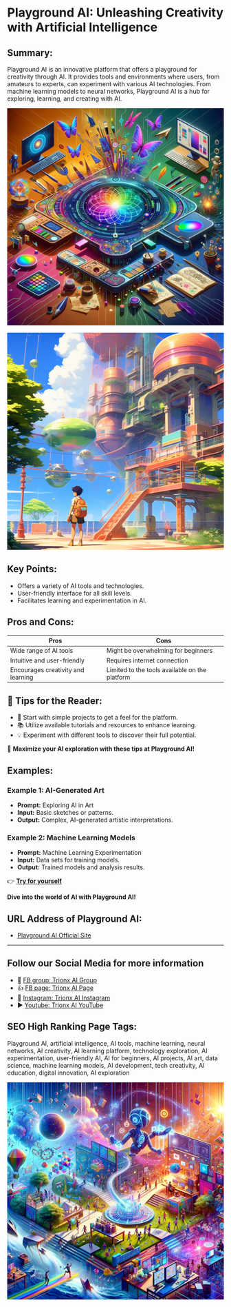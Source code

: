 

# Playground AI: Unleashing Creativity with Artificial Intelligence

## Summary:
Playground AI is an innovative platform that offers a playground for creativity through AI. It provides tools and environments where users, from amateurs to experts, can experiment with various AI technologies. From machine learning models to neural networks, Playground AI is a hub for exploring, learning, and creating with AI.

![Alt text](play.webp)

![Alt text](playgroundai.webp)

## Key Points:
- Offers a variety of AI tools and technologies.
- User-friendly interface for all skill levels.
- Facilitates learning and experimentation in AI.

## Pros and Cons:

| Pros                              | Cons                                   |
|-----------------------------------|----------------------------------------|
| Wide range of AI tools            | Might be overwhelming for beginners    |
| Intuitive and user-friendly       | Requires internet connection          |
| Encourages creativity and learning| Limited to the tools available on the platform |

## 🌟 Tips for the Reader:
- 🤖 Start with simple projects to get a feel for the platform.
- 📚 Utilize available tutorials and resources to enhance learning.
- 💡 Experiment with different tools to discover their full potential.

🔵 **Maximize your AI exploration with these tips at Playground AI!**

## Examples:

### Example 1: AI-Generated Art
- **Prompt:** Exploring AI in Art
- **Input:** Basic sketches or patterns.
- **Output:** Complex, AI-generated artistic interpretations.

### Example 2: Machine Learning Models
- **Prompt:** Machine Learning Experimentation
- **Input:** Data sets for training models.
- **Output:** Trained models and analysis results.

👉 **[Try for yourself](<https://playgroundai.com/>)**

**Dive into the world of AI with Playground AI!**

## URL Address of Playground AI:
- [Playground AI Official Site](<https://playgroundai.com/>)

---

## Follow our Social Media for more information

- 📘 <a href="https://www.facebook.com/groups/trionxai" target="_blank">FB group: Trionx AI Group</a>
- 👍 <a href="https://www.facebook.com/ai.trionxai" target="_blank">FB page: Trionx AI Page</a>
- 📸 <a href="https://www.instagram.com/trionxai/" target="_blank">Instagram: Trionx AI Instagram</a>
- ▶️ <a href="https://www.youtube.com/@robotdocs/" target="_blank">Youtube: Trionx AI YouTube</a>

## SEO High Ranking Page Tags:
Playground AI, artificial intelligence, AI tools, machine learning, neural networks, AI creativity, AI learning platform, technology exploration, AI experimentation, user-friendly AI, AI for beginners, AI projects, AI art, data science, machine learning models, AI development, tech creativity, AI education, digital innovation, AI exploration


![Alt text](playground.webp)